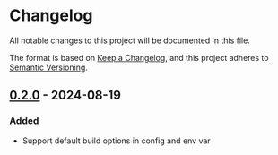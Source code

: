# Changelog

All notable changes to this project will be documented in this file.

The format is based on [Keep a Changelog](https://keepachangelog.com/en/1.0.0/),
and this project adheres to [Semantic Versioning](https://semver.org/spec/v2.0.0.html).

## [0.2.0] - 2024-08-19

### Added

- Support default build options in config and env var

[0.2.0]: https://github.com///compare/v0.1.2..v0.2.0

<!-- generated by git-cliff -->
